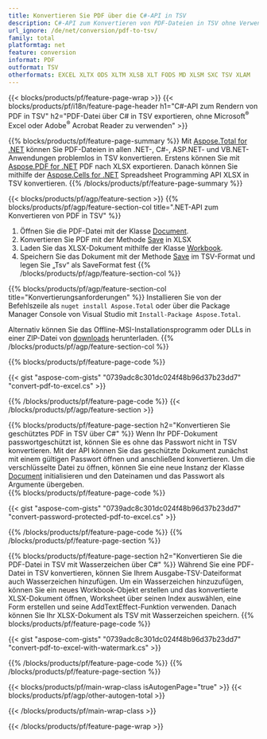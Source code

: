```yaml
---
title: Konvertieren Sie PDF über die C#-API in TSV
description: C#-API zum Konvertieren von PDF-Dateien in TSV ohne Verwendung von Microsoft Excel oder Adobe Reader
url_ignore: /de/net/conversion/pdf-to-tsv/
family: total
platformtag: net
feature: conversion
informat: PDF
outformat: TSV
otherformats: EXCEL XLTX ODS XLTM XLSB XLT FODS MD XLSM SXC TSV XLAM
---
```

{{< blocks/products/pf/feature-page-wrap >}}
{{< blocks/products/pf/i18n/feature-page-header h1="C#-API zum Rendern von PDF in TSV" h2="PDF-Datei über C# in TSV exportieren, ohne Microsoft<sup>&reg;</sup> Excel oder Adobe<sup>&reg;</sup> Acrobat Reader zu verwenden" >}}

{{% blocks/products/pf/feature-page-summary %}}
Mit [Aspose.Total for .NET](https://products.aspose.com/total/net/) können Sie PDF-Dateien in allen .NET-, C#-, ASP.NET- und VB.NET-Anwendungen problemlos in TSV konvertieren. Erstens können Sie mit [Aspose.PDF for .NET](https://products.aspose.com/pdf/net/) PDF nach XLSX exportieren. Danach können Sie mithilfe der [Aspose.Cells for .NET](https://products.aspose.com/cells/net/) Spreadsheet Programming API XLSX in TSV konvertieren.
{{% /blocks/products/pf/feature-page-summary  %}}

{{< blocks/products/pf/agp/feature-section >}}
{{% blocks/products/pf/agp/feature-section-col title=".NET-API zum Konvertieren von PDF in TSV" %}}
1. Öffnen Sie die PDF-Datei mit der Klasse [Document](https://reference.aspose.com/pdf/net/aspose.pdf/document).
2. Konvertieren Sie PDF mit der Methode [Save](https://reference.aspose.com/pdf/net/aspose.pdf.document/save/methods/5) in XLSX
3. Laden Sie das XLSX-Dokument mithilfe der Klasse [Workbook](https://reference.aspose.com/cells/net/aspose.cells/workbook).
4. Speichern Sie das Dokument mit der Methode [Save](https://reference.aspose.com/cells/net/aspose.cells.workbook/save/methods/4) im TSV-Format und legen Sie „Tsv“ als SaveFormat fest
{{% /blocks/products/pf/agp/feature-section-col %}}

{{% blocks/products/pf/agp/feature-section-col title="Konvertierungsanforderungen" %}}
Installieren Sie von der Befehlszeile als ```nuget install Aspose.Total``` oder über die Package Manager Console von Visual Studio mit ```Install-Package Aspose.Total```.

Alternativ können Sie das Offline-MSI-Installationsprogramm oder DLLs in einer ZIP-Datei von [downloads](https://releases.aspose.com/total/net) herunterladen.
{{% /blocks/products/pf/agp/feature-section-col %}}

{{% blocks/products/pf/feature-page-code %}}

{{< gist "aspose-com-gists" "0739adc8c301dc024f48b96d37b23dd7" "convert-pdf-to-excel.cs" >}}


{{% /blocks/products/pf/feature-page-code %}}
{{< /blocks/products/pf/agp/feature-section >}}

{{% blocks/products/pf/feature-page-section  h2="Konvertieren Sie geschütztes PDF in TSV über C#" %}}
Wenn Ihr PDF-Dokument passwortgeschützt ist, können Sie es ohne das Passwort nicht in TSV konvertieren. Mit der API können Sie das geschützte Dokument zunächst mit einem gültigen Passwort öffnen und anschließend konvertieren. Um die verschlüsselte Datei zu öffnen, können Sie eine neue Instanz der Klasse [Document](https://reference.aspose.com/pdf/net/aspose.pdf/document) initialisieren und den Dateinamen und das Passwort als Argumente übergeben.  
{{% blocks/products/pf/feature-page-code %}}

{{< gist "aspose-com-gists" "0739adc8c301dc024f48b96d37b23dd7" "convert-password-protected-pdf-to-excel.cs" >}}

{{% /blocks/products/pf/feature-page-code  %}}
{{% /blocks/products/pf/feature-page-section %}}

{{% blocks/products/pf/feature-page-section  h2="Konvertieren Sie die PDF-Datei in TSV mit Wasserzeichen über C#" %}}
Während Sie eine PDF-Datei in TSV konvertieren, können Sie Ihrem Ausgabe-TSV-Dateiformat auch Wasserzeichen hinzufügen. Um ein Wasserzeichen hinzuzufügen, können Sie ein neues Workbook-Objekt erstellen und das konvertierte XLSX-Dokument öffnen, Worksheet über seinen Index auswählen, eine Form erstellen und seine AddTextEffect-Funktion verwenden. Danach können Sie Ihr XLSX-Dokument als TSV mit Wasserzeichen speichern. 
{{% blocks/products/pf/feature-page-code %}}

{{< gist "aspose-com-gists" "0739adc8c301dc024f48b96d37b23dd7" "convert-pdf-to-excel-with-watermark.cs" >}}

{{% /blocks/products/pf/feature-page-code  %}}
{{% /blocks/products/pf/feature-page-section %}}

{{< blocks/products/pf/main-wrap-class isAutogenPage="true" >}}
{{< blocks/products/pf/agp/other-autogen-total >}}


{{< /blocks/products/pf/main-wrap-class >}}

{{< /blocks/products/pf/feature-page-wrap >}}